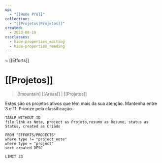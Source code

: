 ```yaml
---
up:
  - "[[Home Pro]]"
collection:
  - "[[Projetos|Projetos]]"
created:
  - 2023-08-19
cssclasses:
  - hide-properties_editing
  - hide-properties_reading
---
```

~ [[Efforts]]

# [[Projetos]]

> [!mountain] [[Areas]] | [[Projetos]] 

Estes são os projetos ativos que têm mais da sua atenção. Mantenha entre 3 e 11. Priorize pela classificação.
``` dataview
TABLE WITHOUT ID
file.link as Nota, project as Projeto,resumo as Resumo, status as Status, created as Criado

FROM "EFFORTS/PROJECTS" 
where type != "project_note"
where type = "project"
sort created DESC

LIMIT 33
```


